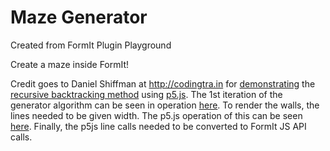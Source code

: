 # Maze Generator
Created from FormIt Plugin Playground

Create a maze inside FormIt!

Credit goes to Daniel Shiffman at http://codingtra.in for [demonstrating](https://www.youtube.com/watch?v=HyK_Q5rrcr4) the [recursive backtracking method](https://en.wikipedia.org/wiki/Maze_generation_algorithm#Recursive_implementation) using [p5.js](https://p5js.org/). The 1st iteration of the generator algorithm can be seen in operation [here](https://editor.p5js.org/codingtrain/sketches/EBkm4txSA). To render the walls, the lines needed to be given width. The p5.js operation of this can be seen [here](https://editor.p5js.org/garrisb82/sketches/ScbmtYvPa). Finally, the p5js line calls needed to be converted to FormIt JS API calls.
